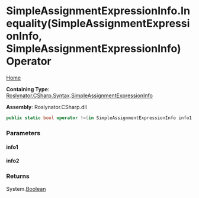 # SimpleAssignmentExpressionInfo\.Inequality\(SimpleAssignmentExpressionInfo, SimpleAssignmentExpressionInfo\) Operator <a name="_Top"></a>

[Home](../../../../../README.md)

**Containing Type**: [Roslynator.CSharp.Syntax](../../README.md#_Top)\.[SimpleAssignmentExpressionInfo](../README.md#_Top)

**Assembly**: Roslynator\.CSharp\.dll

```csharp
public static bool operator !=(in SimpleAssignmentExpressionInfo info1, in SimpleAssignmentExpressionInfo info2)
```

### Parameters

#### info1

#### info2

### Returns

System\.[Boolean](https://docs.microsoft.com/en-us/dotnet/api/system.boolean)

